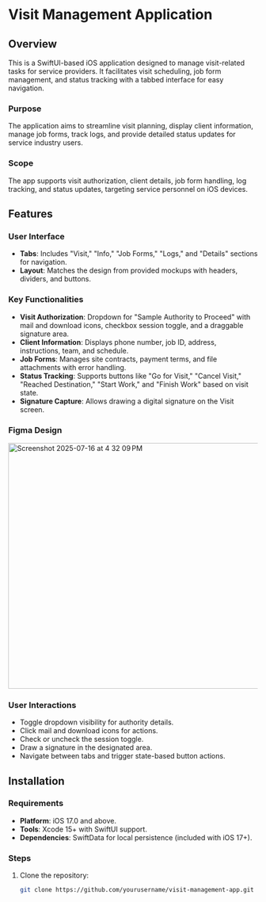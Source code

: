 
# Visit Management Application

## Overview
This is a SwiftUI-based iOS application designed to manage visit-related tasks for service providers. It facilitates visit scheduling, job form management, and status tracking with a tabbed interface for easy navigation.

### Purpose
The application aims to streamline visit planning, display client information, manage job forms, track logs, and provide detailed status updates for service industry users.

### Scope
The app supports visit authorization, client details, job form handling, log tracking, and status updates, targeting service personnel on iOS devices.

## Features
### User Interface
- **Tabs**: Includes "Visit," "Info," "Job Forms," "Logs," and "Details" sections for navigation.
- **Layout**: Matches the design from provided mockups with headers, dividers, and buttons.

### Key Functionalities
- **Visit Authorization**: Dropdown for "Sample Authority to Proceed" with mail and download icons, checkbox session toggle, and a draggable signature area.
- **Client Information**: Displays phone number, job ID, address, instructions, team, and schedule.
- **Job Forms**: Manages site contracts, payment terms, and file attachments with error handling.
- **Status Tracking**: Supports buttons like "Go for Visit," "Cancel Visit," "Reached Destination," "Start Work," and "Finish Work" based on visit state.
- **Signature Capture**: Allows drawing a digital signature on the Visit screen.

### Figma Design
<img width="1434" height="496" alt="Screenshot 2025-07-16 at 4 32 09 PM" src="https://github.com/user-attachments/assets/a4888087-d9eb-47ef-9e5a-f2cc2d363027" />

### User Interactions
- Toggle dropdown visibility for authority details.
- Click mail and download icons for actions.
- Check or uncheck the session toggle.
- Draw a signature in the designated area.
- Navigate between tabs and trigger state-based button actions.

## Installation
### Requirements
- **Platform**: iOS 17.0 and above.
- **Tools**: Xcode 15+ with SwiftUI support.
- **Dependencies**: SwiftData for local persistence (included with iOS 17+).

### Steps
1. Clone the repository:
   ```bash
   git clone https://github.com/yourusername/visit-management-app.git
